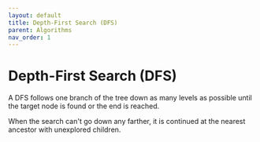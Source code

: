 ```yaml
---
layout: default
title: Depth-First Search (DFS)
parent: Algorithms
nav_order: 1
---
```


# Depth-First Search (DFS)

A DFS follows one branch of the tree down as many levels as
possible until the target node is found or the end is reached.

When the search can't go down any farther, it is continued at the
nearest ancestor with unexplored children.
